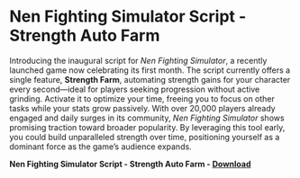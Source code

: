 <h1>Nen Fighting Simulator Script - Strength Auto Farm</h1>

Introducing the inaugural script for *Nen Fighting Simulator*, a recently launched game now celebrating its first month. The script currently offers a single feature, **Strength Farm**, automating strength gains for your character every second—ideal for players seeking progression without active grinding. Activate it to optimize your time, freeing you to focus on other tasks while your stats grow passively. With over 20,000 players already engaged and daily surges in its community, *Nen Fighting Simulator* shows promising traction toward broader popularity. By leveraging this tool early, you could build unparalleled strength over time, positioning yourself as a dominant force as the game’s audience expands.

**Nen Fighting Simulator Script - Strength Auto Farm - [Download](https://www.dlgram.com/public/files/api.php?shortened=80jrz1)**


